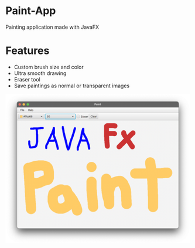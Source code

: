 

# Paint-App
Painting application made with JavaFX

# Features
- Custom brush size and color
- Ultra smooth drawing
- Eraser tool
- Save paintings as normal or transparent images

![screenshot](https://github.com/Procedurally-Generated-Human/Paint-App/blob/master/ScreenShot.png)
